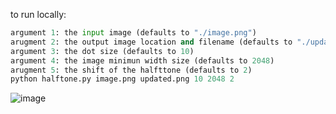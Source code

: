 to run locally:
```py
argument 1: the input image (defaults to "./image.png")
arugment 2: the output image location and filename (defaults to "./updated.png")
argument 3: the dot size (defaults to 10)
argument 4: the image minimun width size (defaults to 2048)
arugment 5: the shift of the halfttone (defaults to 2)
python halftone.py image.png updated.png 10 2048 2
```
![image](https://github.com/ethanjurman/halftone_effect/assets/1131494/44f71f12-99ed-47c3-9477-23d99d36c0f6)
